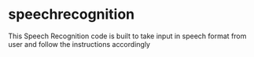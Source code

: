 # speechrecognition
This Speech Recognition code is built to take input in speech format from user and follow the instructions accordingly
